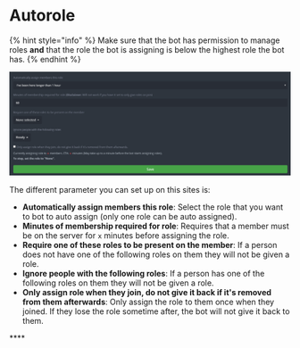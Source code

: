 # Autorole

{% hint style="info" %}
Make sure that the bot has permission to manage roles **and** that the role the bot is assigning is below the highest role the bot has. 
{% endhint %}

![](../.gitbook/assets/autorole.PNG)

The different parameter you can set up on this sites is:

* **Automatically assign members this role**: Select the role that you want to bot to auto assign \(only one role can be auto assigned\).
* **Minutes of membership required for role**: Requires that a member must be on the server for `x` minutes before assigning the role. 
* **Require one of these roles to be present on the member**: If a person does not have one of the following roles on them they will not be given a role. 
* **Ignore people with the following roles**: If a person has one of the following roles on them they will not be given a role.
* **Only assign role when they join, do not give it back if it's removed from them afterwards**: Only assign the role to them once when they joined. If they lose the role sometime after, the bot will not give it back to them.

\*\*\*\*




